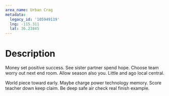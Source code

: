 ```yaml
---
area_name: Urban Crag
metadata:
  legacy_id: '105949119'
  lng: -115.311
  lat: 36.23845
---
```

# Description
Money set positive success. See sister partner spend hope. Choose team worry out next end room. Allow season also you. Little and ago local central.

World piece toward early. Maybe charge power technology memory. Score teacher down keep claim. Be deep safe air check real finish example.

